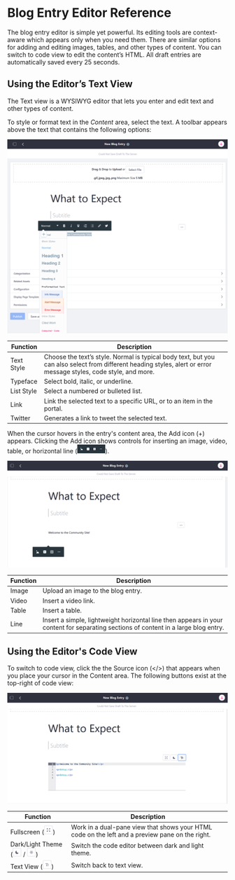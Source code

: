 # Blog Entry Editor Reference

The blog entry editor is simple yet powerful. Its editing tools are context-aware which appears only when you need them. There are similar options for adding and editing images, tables, and other types of content. You can switch to code view to edit the content’s HTML. All draft entries are automatically saved every 25 seconds.

## Using the Editor’s Text View

The Text view is a WYSIWYG editor that lets you enter and edit text and other types of content.

To style or format text in the _Content_ area, select the text. A toolbar appears above the text that contains the following options:

![Formatting elements](./blog-entry-editor-reference/images/01.png)

| Function | Description |
| --- | --- |
| Text Style | Choose the text’s style. Normal is typical body text, but you can also select from different heading styles, alert or error message styles, code style, and more. |
| Typeface | Select bold, italic, or underline. |
| List Style | Select a numbered or bulleted list. |
| Link | Link the selected text to a specific URL, or to an item in the portal. |
| Twitter | Generates a link to tweet the selected text. |

When the cursor hovers in the entry's content area, the Add icon (+) appears. Clicking the Add icon shows controls for inserting an image, video, table, or horizontal line (![Controls](../../../images/icon-content-insert-controls.png)).

![Add additional elements](./blog-entry-editor-reference/images/02.png)

| Function | Description |
| --- | --- |
| Image | Upload an image to the blog entry. |
| Video | Insert a video link. |
| Table | Insert a table. |
| Line | Insert a simple, lightweight horizontal line then appears in your content for separating sections of content in a large blog entry. |

## Using the Editor's Code View

To switch to code view, click the the Source icon (</>) that appears when you place your cursor in the Content area. The following buttons exist at the top-right of code view:

![Using the Code View](./blog-entry-editor-reference/images/03.png)

| Function | Description |
| --- | --- |
| Fullscreen (![Fullscreen](../../../images/icon-enlarge.png)) | Work in a dual-pane view that shows your HTML code on the left and a preview pane on the right. |
| Dark/Light Theme (![Dark Theme](../../../images/icon-dark-theme.png) / ![Light Theme](../../../images/icon-light-theme.png)) | Switch the code editor between dark and light theme. |
| Text View (![Text](../../../images/icon-text.png)) | Switch back to text view. |
